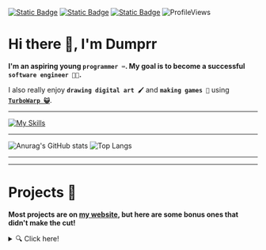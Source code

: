 [![Static Badge](https://img.shields.io/badge/Itch.io-FA5C5C?style=for-the-badge&logo=itchdotio&logoColor=white&labelColor=FA5C5C&color=FA5C5C)](https://dumprr.itch.io/)
[![Static Badge](https://img.shields.io/badge/My%20Site-000?style=for-the-badge&logo=googlechrome&logoColor=white&labelColor=000&color=000)](https://dumprr.github.io/)
[![Static Badge](https://img.shields.io/badge/E--Mail-8A2BE2?style=for-the-badge&logo=protonmail&logoColor=white&labelColor=8A2BE2&color=8A2BE2)](mailto:duhhhmprr@proton.me)
![ProfileViews](https://komarev.com/ghpvc/?username=dumprr&style=for-the-badge&color=brightgreen)

# Hi there 👋, I'm Dumprr 

**I'm an aspiring young `programmer ⌨️`. My goal is to become a successful `software engineer 👨‍💻`.**

I also really enjoy **`drawing digital art 🖌️`** and **`making games 👾`** using [**`TurboWarp 😺`**](https://turbowarp.org/). 

---
[![My Skills](https://skillicons.dev/icons?i=html,css,js,c,nodejs,py,react,vscode,replit,heroku,github,bots&theme=dark)](https://skillicons.dev)

---


![Anurag's GitHub stats](https://github-readme-stats.vercel.app/api?username=dumprr&show_icons=true&theme=tokyonight&line_height=28&hide_border=true)
![Top Langs](https://github-readme-stats.vercel.app/api/top-langs/?username=dumprr&layout=donut&theme=tokyonight&hide_border=true)

---

---
# Projects 🧰
**Most projects are on [my website](https://dumprr.github.io/), but here are some bonus ones that didn't make the cut!**
<details>
  <summary> 🔍 Click here!</summary><br>

[**`TubeOffloader`**](https://github.com/dumprr/TubeOffloader), a (scuffed) YouTube video downloader made in Python

[**`Ex(py)riments`**](https://github.com/dumprr/Ex-Py-riments), a bunch of little gadgets made in Python 

ALSO...
![I made this cat](https://piskel-imgstore-b.appspot.com/img/15703b17-3ec6-11ee-882d-fd9c21749db8.gif) <--- I animated that!

</details>



